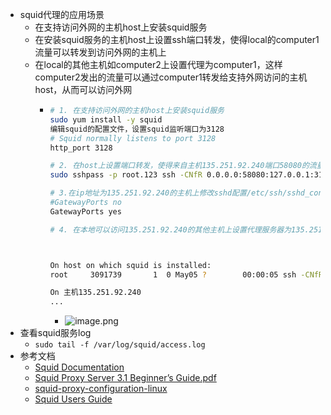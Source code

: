 - squid代理的应用场景
	- 在支持访问外网的主机host上安装squid服务
	- 在安装squid服务的主机host上设置ssh端口转发，使得local的computer1流量可以转发到访问外网的主机上
	- 在local的其他主机如computer2上设置代理为computer1，这样computer2发出的流量可以通过computer1转发给支持外网访问的主机host，从而可以访问外网
		- ```bash
		  # 1. 在支持访问外网的主机host上安装squid服务
		  sudo yum install -y squid
		  编辑squid的配置文件，设置squid监听端口为3128
		  # Squid normally listens to port 3128
		  http_port 3128
		  
		  # 2. 在host上设置端口转发，使得来自主机135.251.92.240端口58080的流量可以转发给host上的squid服务（监听端口为3128）
		  sudo sshpass -p root.123 ssh -CNfR 0.0.0.0:58080:127.0.0.1:3128 root@135.251.92.240
		  
		  # 3.在ip地址为135.251.92.240的主机上修改sshd配置/etc/ssh/sshd_config如下，之后重启sshd服务使之生效
		  #GatewayPorts no
		  GatewayPorts yes
		  
		  # 4. 在本地可以访问135.251.92.240的其他主机上设置代理服务器为135.251.92.240:58080，这样该主机就可以访问外网
		  
		  
		  
		  On host on which squid is installed:
		  root     3091739       1  0 May05 ?        00:00:05 ssh -CNfR 0.0.0.0:58080:127.0.0.1:3128 root@135.251.92.240
		  
		  On 主机135.251.92.240
		  ...
		  
		  
		  ```
			- ![image.png](../assets/image_1672210455265_0.png)
- 查看squid服务log
	- `sudo tail -f /var/log/squid/access.log`
- 参考文档
	- [Squid Documentation](https://www.squid-cache.org/Doc/)
	- [Squid Proxy Server 3.1 Beginner’s Guide.pdf](https://github.com/neverusedname/MyBooks/blob/master/Squid%20Proxy%20Server%203.1%20Beginner%E2%80%99s%20Guide%20.pdf)
	- [squid-proxy-configuration-linux](https://linuxhint.com/squid-proxy-configuration-linux/)
	- [Squid Users Guide](https://projects.horms.net/projects/redundant_linux_paper/related/squid/index.html)